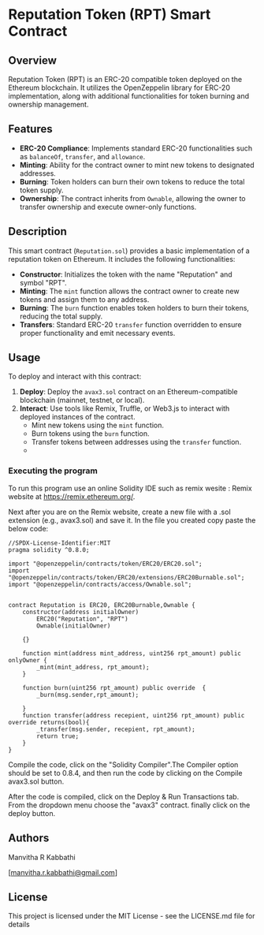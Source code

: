 # Reputation Token (RPT) Smart Contract

## Overview

Reputation Token (RPT) is an ERC-20 compatible token deployed on the Ethereum blockchain. It utilizes the OpenZeppelin library for ERC-20 implementation, along with additional functionalities for token burning and ownership management.

## Features

- **ERC-20 Compliance**: Implements standard ERC-20 functionalities such as `balanceOf`, `transfer`, and `allowance`.
- **Minting**: Ability for the contract owner to mint new tokens to designated addresses.
- **Burning**: Token holders can burn their own tokens to reduce the total token supply.
- **Ownership**: The contract inherits from `Ownable`, allowing the owner to transfer ownership and execute owner-only functions.

## Description

This smart contract (`Reputation.sol`) provides a basic implementation of a reputation token on Ethereum. It includes the following functionalities:

- **Constructor**: Initializes the token with the name "Reputation" and symbol "RPT".
- **Minting**: The `mint` function allows the contract owner to create new tokens and assign them to any address.
- **Burning**: The `burn` function enables token holders to burn their tokens, reducing the total supply.
- **Transfers**: Standard ERC-20 `transfer` function overridden to ensure proper functionality and emit necessary events.

## Usage

To deploy and interact with this contract:

1. **Deploy**: Deploy the `avax3.sol` contract on an Ethereum-compatible blockchain (mainnet, testnet, or local).
2. **Interact**: Use tools like Remix, Truffle, or Web3.js to interact with deployed instances of the contract.
   - Mint new tokens using the `mint` function.
   - Burn tokens using the `burn` function.
   - Transfer tokens between addresses using the `transfer` function.
   - 
### Executing the program

To run this program use an online Solidity IDE such as remix wesite : Remix website at https://remix.ethereum.org/.

Next after you are on the Remix website, create a new file with a .sol extension (e.g., avax3.sol) and save it.
In the file you created copy paste the below code:

```solidity
//SPDX-License-Identifier:MIT
pragma solidity ^0.8.0;

import "@openzeppelin/contracts/token/ERC20/ERC20.sol";
import "@openzeppelin/contracts/token/ERC20/extensions/ERC20Burnable.sol";
import "@openzeppelin/contracts/access/Ownable.sol";


contract Reputation is ERC20, ERC20Burnable,Ownable {
    constructor(address initialOwner)
        ERC20("Reputation", "RPT")
        Ownable(initialOwner)
      
    {}
    
    function mint(address mint_address, uint256 rpt_amount) public onlyOwner {
        _mint(mint_address, rpt_amount);
    }

    function burn(uint256 rpt_amount) public override  {
        _burn(msg.sender,rpt_amount);
        
    }   
    function transfer(address recepient, uint256 rpt_amount) public override returns(bool){
        _transfer(msg.sender, recepient, rpt_amount);
        return true;
    }    
}
```

Compile the code, click on the "Solidity Compiler".The Compiler option should be  set to 0.8.4, and then run the code by clicking on the Compile avax3.sol button.

After the code is compiled, click on the Deploy & Run Transactions tab. From the dropdown menu choose the "avax3" contract. finally click on the deploy button.

## Authors

Manvitha R Kabbathi

[manvitha.r.kabbathi@gmail.com]


## License

This project is licensed under the MIT License - see the LICENSE.md file for details
